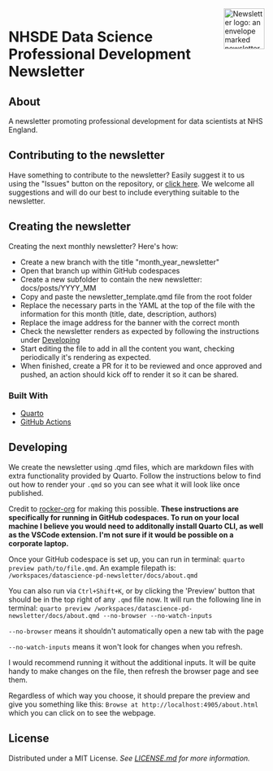 <img src='./docs/_assets/img/newsletter.png' align="right" alt="Newsletter logo: an envelope marked newsletter with wings" height="80" />

# NHSDE Data Science Professional Development Newsletter

## About

A newsletter promoting professional development for data scientists at NHS England.

## Contributing to the newsletter

Have something to contribute to the newsletter? Easily suggest it to us using the "Issues" button on the repository, or [click here](https://github.com/nhsengland/datascience-pd-newsletter/issues/new?assignees=&labels=&projects=&template=suggest-some-newsletter-content-.md&title=). We welcome all suggestions and will do our best to include everything suitable to the newsletter.

## Creating the newsletter
Creating the next monthly newsletter? Here's how:
- Create a new branch with the title "month_year_newsletter"
- Open that branch up within GitHub codespaces
- Create a new subfolder to contain the new newsletter: docs/posts/YYYY_MM
- Copy and paste the newsletter_template.qmd file from the root folder
- Replace the necessary parts in the YAML at the top of the file with the information for this month (title, date, description, authors)
- Replace the image address for the banner with the correct month
- Check the newsletter renders as expected by following the instructions under [Developing](#developing)
- Start editing the file to add in all the content you want, checking periodically it's rendering as expected.
- When finished, create a PR for it to be reviewed and once approved and pushed, an action should kick off to render it so it can be shared.

### Built With

- [Quarto](https://quarto.org/)
- [GitHub Actions](https://github.com/features/actions)

## Developing
We create the newsletter using .qmd files, which are markdown files with extra functionality provided by Quarto. Follow the instructions below to find out how to render your `.qmd` so you can see what it will look like once published.

Credit to [rocker-org](https://github.com/rocker-org/devcontainer-features/tree/main/src/quarto-cli) for making this possible.
**These instructions are specifically for running in GitHub codespaces. To run on your local machine I believe you would need to additonally install Quarto CLI, as well as the VSCode extension. I'm not sure if it would be possible on a corporate laptop.**

Once your GitHub codespace is set up, you can run in terminal:
`quarto preview path/to/file.qmd`. An example filepath is: `/workspaces/datascience-pd-newsletter/docs/about.qmd`

You can also run via `Ctrl+Shift+K`, or by clicking the 'Preview' button that should be in the top right of any `.qmd` file now. It will run the following line in terminal: `quarto preview /workspaces/datascience-pd-newsletter/docs/about.qmd --no-browser --no-watch-inputs`

`--no-browser` means it shouldn't automatically open a new tab with the page

`--no-watch-inputs` means it won't look for changes when you refresh.

I would recommend running it without the additional inputs. It will be quite handy to make changes on the file, then refresh the browser page and see them.

Regardless of which way you choose, it should prepare the preview and give you something like this: `Browse at http://localhost:4905/about.html` which you can click on to see the webpage.

## License

Distributed under a MIT License. _See [LICENSE.md](/LICENSE) for more information._
